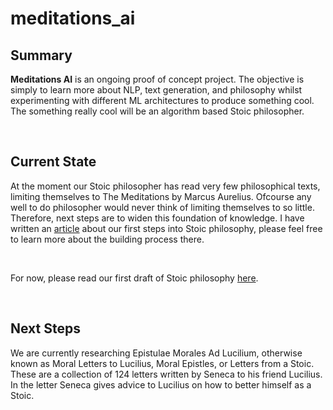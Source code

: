 <h1>meditations_ai</h1>
<h2>Summary</h2>
<p><b>Meditations AI</b> is an ongoing proof of concept project. The objective is simply to learn more about NLP, text generation, and philosophy whilst experimenting with different ML architectures to produce something cool. The something really cool will be an algorithm based Stoic philosopher.</p>
<br>
<h2>Current State</h2>
<p>At the moment our Stoic philosopher has read very few philosophical texts, limiting themselves to The Meditations by Marcus Aurelius. Ofcourse any well to do philosopher would never think of limiting themselves to so little. Therefore, next steps are to widen this foundation of knowledge. I have written an <a href="https://towardsdatascience.com/stoic-philosophy-built-by-algorithms-9cff7b91dcbd">article</a> about our first steps into Stoic philosophy, please feel free to learn more about the building process there.</p>
<br>
<p>For now, please read our first draft of Stoic philosophy <a href="./works/meditations.md">here</a>.</p>
<br>
<h2>Next Steps</h2>
<p>We are currently researching Epistulae Morales Ad Lucilium, otherwise known as Moral Letters to Lucilius, Moral Epistles, or Letters from a Stoic. These are a collection of 124 letters written by Seneca to his friend Lucilius. In the letter Seneca gives advice to Lucilius on how to better himself as a Stoic.